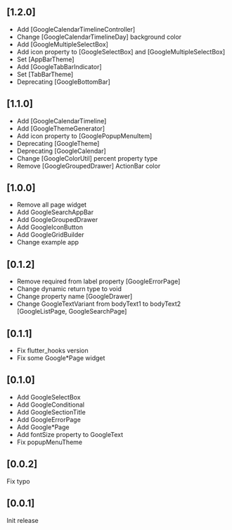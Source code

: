 ## [1.2.0]
- Add [GoogleCalendarTimelineController]
- Change [GoogleCalendarTimelineDay] background color
- Add [GoogleMultipleSelectBox]
- Add icon property to [GoogleSelectBox] and [GoogleMultipleSelectBox]
- Set [AppBarTheme]
- Add [GoogleTabBarIndicator]
- Set [TabBarTheme]
- Deprecating [GoogleBottomBar]

## [1.1.0]
- Add [GoogleCalendarTimeline]
- Add [GoogleThemeGenerator]
- Add icon property to [GooglePopupMenuItem]
- Deprecating [GoogleTheme]
- Deprecating [GoogleCalendar]
- Change [GoogleColorUtil] percent property type
- Remove [GoogleGroupedDrawer] ActionBar color

## [1.0.0]
- Remove all page widget
- Add GoogleSearchAppBar
- Add GoogleGroupedDrawer
- Add GoogleIconButton
- Add GoogleGridBuilder
- Change example app

## [0.1.2]
- Remove required from label property [GoogleErrorPage]
- Change dynamic return type to void
- Change property name [GoogleDrawer]
- Change GoogleTextVariant from bodyText1 to bodyText2 [GoogleListPage, GoogleSearchPage] 

## [0.1.1]
- Fix flutter_hooks version
- Fix some Google*Page widget

## [0.1.0]
- Add GoogleSelectBox
- Add GoogleConditional
- Add GoogleSectionTitle
- Add GoogleErrorPage
- Add Google*Page
- Add fontSize property to GoogleText
- Fix popupMenuTheme

## [0.0.2]
Fix typo

## [0.0.1]
Init release
